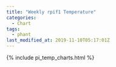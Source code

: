 ```yaml
---
title: "Weekly rpif1 Temperature"
categories:
  - Chart
tags:
  - phant
last_modified_at: 2019-11-10T05:17:01Z
---
```


{% include pi_temp_charts.html %}

<script>
var drawThisChart = creata_drawChart('?limit=300&sample=14', 'chart-weekly');
google.charts.setOnLoadCallback(drawThisChart);
</script>

<div id="chart-weekly" style="width: 100%;"></div>
<div id="save_png"></div>


<!-- Local Variables: -->
<!-- time-stamp-pattern: "8/^last_modified_at: %:y-%02m-%02dT%02H:%02M:%02SZ$" -->
<!-- time-stamp-time-zone: "UTC" -->
<!-- End: -->
